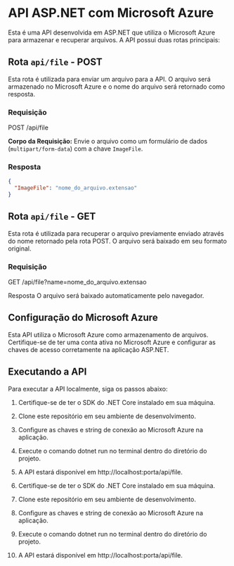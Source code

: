 # API ASP.NET com Microsoft Azure

Esta é uma API desenvolvida em ASP.NET que utiliza o Microsoft Azure para armazenar e recuperar arquivos. A API possui duas rotas principais:

## Rota `api/file` - POST

Esta rota é utilizada para enviar um arquivo para a API. O arquivo será armazenado no Microsoft Azure e o nome do arquivo será retornado como resposta.

### Requisição

POST /api/file


**Corpo da Requisição:** Envie o arquivo como um formulário de dados (`multipart/form-data`) com a chave `ImageFile`.

### Resposta

```json
{
  "ImageFile": "nome_do_arquivo.extensao"
}
```


## Rota `api/file` - GET
Esta rota é utilizada para recuperar o arquivo previamente enviado através do nome retornado pela rota POST. O arquivo será baixado em seu formato original.

### Requisição

GET /api/file?name=nome_do_arquivo.extensao

Resposta
O arquivo será baixado automaticamente pelo navegador.

## Configuração do Microsoft Azure
Esta API utiliza o Microsoft Azure como armazenamento de arquivos. Certifique-se de ter uma conta ativa no Microsoft Azure e configurar as chaves de acesso corretamente na aplicação ASP.NET.

## Executando a API
Para executar a API localmente, siga os passos abaixo:

1. Certifique-se de ter o SDK do .NET Core instalado em sua máquina.
2. Clone este repositório em seu ambiente de desenvolvimento.
3. Configure as chaves e string de conexão ao Microsoft Azure na aplicação.
4. Execute o comando dotnet run no terminal dentro do diretório do projeto.
5. A API estará disponível em http://localhost:porta/api/file.

1. Certifique-se de ter o SDK do .NET Core instalado em sua máquina.
2. Clone este repositório em seu ambiente de desenvolvimento.
3. Configure as chaves e string de conexão ao Microsoft Azure na aplicação.
4. Execute o comando dotnet run no terminal dentro do diretório do projeto.
5. A API estará disponível em http://localhost:porta/api/file.
